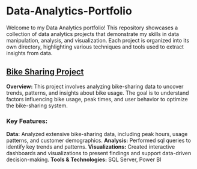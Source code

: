 # Data-Analytics-Portfolio

Welcome to my Data Analytics portfolio! This repository showcases a collection of data analytics projects that demonstrate my skills in data manipulation, analysis, and visualization. Each project is organized into its own directory, highlighting various techniques and tools used to extract insights from data.

## [Bike Sharing Project]()
**Overview:** This project involves analyzing bike-sharing data to uncover trends, patterns, and insights about bike usage. The goal is to understand factors influencing bike usage, peak times, and user behavior to optimize the bike-sharing system.

### Key Features:

**Data:** Analyzed extensive bike-sharing data, including peak hours, usage patterns, and customer demographics.
**Analysis:** Performed sql queries to identify key trends and patterns.
**Visualizations:** Created interactive dashboards and visualizations to present findings and support data-driven decision-making.
**Tools & Technologies:** SQL Server, Power BI
